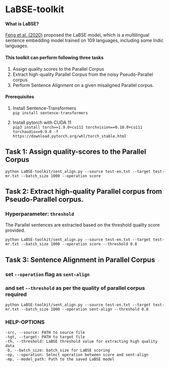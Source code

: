 # LaBSE-toolkit

#### What is LaBSE?
[Feng et al. (2020)](https://aclanthology.org/2022.acl-long.62.pdf) proposed the LaBSE model, which is a multilingual sentence embedding model trained on 109 languages, including some Indic languages.


#### This toolkit can perform following three tasks
  1. Assign quality scores to the Parallel Corpus
  2. Extract high-quality Parallel Corpus from the noisy Pseudo-Parallel corpus
  3. Perform Sentence Alignment on a given misaligned Parallel corpus.
  

#### Prerequisites

1. Install Sentence-Transformers  
`pip install sentence-transformers`    

2. Install pytorch with CUDA 11  
`pip3 install torch==1.9.0+cu111 torchvision==0.10.0+cu111 torchaudio==0.9.0 -f https://download.pytorch.org/whl/torch_stable.html`  

## Task 1: Assign quality-scores to the Parallel Corpus  
```
python LaBSE-toolkit/sent_align.py --source test-en.txt --target test-mr.txt --batch_size 1000 --operation score
```

## Task 2: Extract high-quality Parallel corpus from Pseudo-Parallel corpus.
### Hyperparameter: `threshold`  
The Parallel sentences are extracted based on the threshold quality score provided.  

```
python LaBSE-toolkit/sent_align.py --source test-en.txt --target test-mr.txt --batch_size 1000 --operation score --threshold 0.8
```

## Task 3: Sentence Alignment in Parallel Corpus  
### set `--operation` flag as `sent-align`  
### and set `--threshold` as per the quality of parallel corpus required  

```
python LaBSE-toolkit/sent_align.py --source test-en.txt --target test-mr.txt --batch_size 1000 --operation sent-align --threshold 0.8
```

### HELP-OPTIONS

```
-src, --source: PATH to source file
-tgt, --target: PATH to target file
-th, --threshold: LaBSE threshold value for extracting high quality data
-b, --batch_size: batch_size for LaBSE scoring 
-op, --operation: Select operation between score and sent-align
-mp, --model_path: Path to the saved LaBSE model

```




